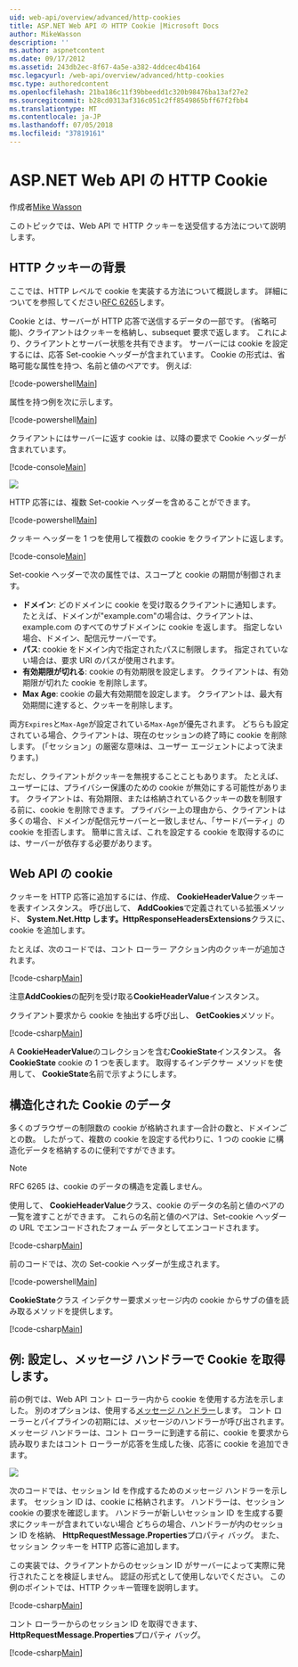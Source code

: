 ```yaml
---
uid: web-api/overview/advanced/http-cookies
title: ASP.NET Web API の HTTP Cookie |Microsoft Docs
author: MikeWasson
description: ''
ms.author: aspnetcontent
ms.date: 09/17/2012
ms.assetid: 243db2ec-8f67-4a5e-a382-4ddcec4b4164
msc.legacyurl: /web-api/overview/advanced/http-cookies
msc.type: authoredcontent
ms.openlocfilehash: 21ba186c11f39bbeedd1c320b98476ba13af27e2
ms.sourcegitcommit: b28cd0313af316c051c2ff8549865bff67f2fbb4
ms.translationtype: MT
ms.contentlocale: ja-JP
ms.lasthandoff: 07/05/2018
ms.locfileid: "37819161"
---
```

<a name="http-cookies-in-aspnet-web-api"></a>ASP.NET Web API の HTTP Cookie
====================
作成者[Mike Wasson](https://github.com/MikeWasson)

このトピックでは、Web API で HTTP クッキーを送受信する方法について説明します。

## <a name="background-on-http-cookies"></a>HTTP クッキーの背景

ここでは、HTTP レベルで cookie を実装する方法について概説します。 詳細についてを参照してください[RFC 6265](http://tools.ietf.org/html/rfc6265)します。

Cookie とは、サーバーが HTTP 応答で送信するデータの一部です。 (省略可能)、クライアントはクッキーを格納し、subsequet 要求で返します。 これにより、クライアントとサーバー状態を共有できます。 サーバーには cookie を設定するには、応答 Set-cookie ヘッダーが含まれています。 Cookie の形式は、省略可能な属性を持つ、名前と値のペアです。 例えば:

[!code-powershell[Main](http-cookies/samples/sample1.ps1)]

属性を持つ例を次に示します。

[!code-powershell[Main](http-cookies/samples/sample2.ps1)]

クライアントにはサーバーに返す cookie は、以降の要求で Cookie ヘッダーが含まれています。

[!code-console[Main](http-cookies/samples/sample3.cmd)]

![](http-cookies/_static/image1.png)

HTTP 応答には、複数 Set-cookie ヘッダーを含めることができます。

[!code-powershell[Main](http-cookies/samples/sample4.ps1)]

クッキー ヘッダーを 1 つを使用して複数の cookie をクライアントに返します。

[!code-console[Main](http-cookies/samples/sample5.cmd)]

Set-cookie ヘッダーで次の属性では、スコープと cookie の期間が制御されます。

- **ドメイン**: どのドメインに cookie を受け取るクライアントに通知します。 たとえば、ドメインが"example.com"の場合は、クライアントは、example.com のすべてのサブドメインに cookie を返します。 指定しない場合、ドメイン、配信元サーバーです。
- **パス**: cookie をドメイン内で指定されたパスに制限します。 指定されていない場合は、要求 URI のパスが使用されます。
- **有効期限が切れる**: cookie の有効期限を設定します。 クライアントは、有効期限が切れた cookie を削除します。
- **Max Age**: cookie の最大有効期間を設定します。 クライアントは、最大有効期間に達すると、クッキーを削除します。

両方`Expires`と`Max-Age`が設定されている`Max-Age`が優先されます。 どちらも設定されている場合、クライアントは、現在のセッションの終了時に cookie を削除します。 (「セッション」の厳密な意味は、ユーザー エージェントによって決まります。)

ただし、クライアントがクッキーを無視することこともあります。 たとえば、ユーザーには、プライバシー保護のための cookie が無効にする可能性があります。 クライアントは、有効期限、または格納されているクッキーの数を制限する前に、cookie を削除できます。 プライバシー上の理由から、クライアントは多くの場合、ドメインが配信元サーバーと一致しません、「サードパーティ」の cookie を拒否します。 簡単に言えば、これを設定する cookie を取得するのには、サーバーが依存する必要があります。

## <a name="cookies-in-web-api"></a>Web API の cookie

クッキーを HTTP 応答に追加するには、作成、 **CookieHeaderValue**クッキーを表すインスタンス。 呼び出して、 **AddCookies**で定義されている拡張メソッド、 **System.Net.Http します。HttpResponseHeadersExtensions**クラスに、cookie を追加します。

たとえば、次のコードでは、コント ローラー アクション内のクッキーが追加されます。

[!code-csharp[Main](http-cookies/samples/sample6.cs)]

注意**AddCookies**の配列を受け取る**CookieHeaderValue**インスタンス。

クライアント要求から cookie を抽出する呼び出し、 **GetCookies**メソッド。

[!code-csharp[Main](http-cookies/samples/sample7.cs)]

A **CookieHeaderValue**のコレクションを含む**CookieState**インスタンス。 各**CookieState** cookie の 1 つを表します。 取得するインデクサー メソッドを使用して、 **CookieState**名前で示すようにします。

## <a name="structured-cookie-data"></a>構造化された Cookie のデータ

多くのブラウザーの制限数の cookie が格納されます&#8212;合計の数と、ドメインごとの数。 したがって、複数の cookie を設定する代わりに、1 つの cookie に構造化データを格納するのに便利ですができます。

> [!NOTE]
> RFC 6265 は、cookie のデータの構造を定義しません。


使用して、 **CookieHeaderValue**クラス、cookie のデータの名前と値のペアの一覧を渡すことができます。 これらの名前と値のペアは、Set-cookie ヘッダーの URL でエンコードされたフォーム データとしてエンコードされます。

[!code-csharp[Main](http-cookies/samples/sample8.cs)]

前のコードでは、次の Set-cookie ヘッダーが生成されます。

[!code-powershell[Main](http-cookies/samples/sample9.ps1)]

**CookieState**クラス インデクサー要求メッセージ内の cookie からサブの値を読み取るメソッドを提供します。

[!code-csharp[Main](http-cookies/samples/sample10.cs)]

## <a name="example-set-and-retrieve-cookies-in-a-message-handler"></a>例: 設定し、メッセージ ハンドラーで Cookie を取得します。

前の例では、Web API コント ローラー内から cookie を使用する方法を示しました。 別のオプションは、使用する[メッセージ ハンドラー](http-message-handlers.md)します。 コント ローラーとパイプラインの初期には、メッセージのハンドラーが呼び出されます。 メッセージ ハンドラーは、コント ローラーに到達する前に、cookie を要求から読み取りまたはコント ローラーが応答を生成した後、応答に cookie を追加できます。

![](http-cookies/_static/image2.png)

次のコードでは、セッション Id を作成するためのメッセージ ハンドラーを示します。 セッション ID は、cookie に格納されます。 ハンドラーは、セッション cookie の要求を確認します。 ハンドラーが新しいセッション ID を生成する要求にクッキーが含まれていない場合 どちらの場合、ハンドラーが内のセッション ID を格納、 **HttpRequestMessage.Properties**プロパティ バッグ。 また、セッション クッキーを HTTP 応答に追加します。

この実装では、クライアントからのセッション ID がサーバーによって実際に発行されたことを検証しません。 認証の形式として使用しないでください。 この例のポイントでは、HTTP クッキー管理を説明します。

[!code-csharp[Main](http-cookies/samples/sample11.cs)]

コント ローラーからのセッション ID を取得できます、 **HttpRequestMessage.Properties**プロパティ バッグ。

[!code-csharp[Main](http-cookies/samples/sample12.cs)]
